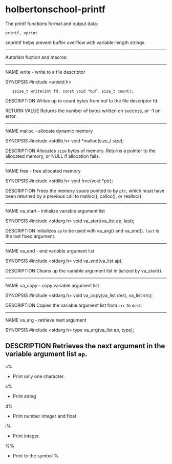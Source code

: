 # holbertonschool-printf

The printf functions format and output data:

    printf, vprint

snprintf helps prevent buffer overflow with variable-length strings.

----------------------------------------------------------------------------------------------------------------------------------------

Autorisin fuction and macros:

----------------------------------------------------------------------------------------------------------------------------------------

NAME
       write - write to a file descriptor

SYNOPSIS
       #include <unistd.h>

       ssize_t write(int fd, const void *buf, size_t count);

DESCRIPTION
       Writes up to count bytes from buf to the file descriptor fd.

RETURN VALUE
       Returns the number of bytes written on success, or -1 on error.

----------------------------------------------------------------------------------------------------------------------------------------

NAME
       malloc - allocate dynamic memory

SYNOPSIS
       #include <stdlib.h>
       void *malloc(size_t size);

DESCRIPTION
       Allocates `size` bytes of memory. Returns a pointer to the allocated memory, or NULL if allocation fails.

----------------------------------------------------------------------------------------------------------------------------------------

NAME
       free - free allocated memory

SYNOPSIS
       #include <stdlib.h>
       void free(void *ptr);

DESCRIPTION
       Frees the memory space pointed to by `ptr`, which must have been returned by a previous call to malloc(), calloc(), or realloc().

----------------------------------------------------------------------------------------------------------------------------------------

NAME
       va_start - initialize variable argument list

SYNOPSIS
       #include <stdarg.h>
       void va_start(va_list ap, last);

DESCRIPTION
       Initializes `ap` to be used with va_arg() and va_end(). `last` is the last fixed argument.


----------------------------------------------------------------------------------------------------------------------------------------

NAME
       va_end - end variable argument list

SYNOPSIS
       #include <stdarg.h>
       void va_end(va_list ap);

DESCRIPTION
       Cleans up the variable argument list initialized by va_start().


-----------------------------------------------------------------------------------------------------------------------------------------

NAME
       va_copy - copy variable argument list

SYNOPSIS
       #include <stdarg.h>
       void va_copy(va_list dest, va_list src);

DESCRIPTION
       Copies the variable argument list from `src` to `dest`.

-----------------------------------------------------------------------------------------------------------------------------------------

NAME
       va_arg - retrieve next argument

SYNOPSIS
       #include <stdarg.h>
       type va_arg(va_list ap, type);

DESCRIPTION
       Retrieves the next argument in the variable argument list `ap`.
-----------------------------------------------------------------------------------------------------------------------------------------

c%
- Print only one character.

s%
- Print string

d%
- Print number integer and float

i%
- Print integer.

%%
- Print to the symbol %.
